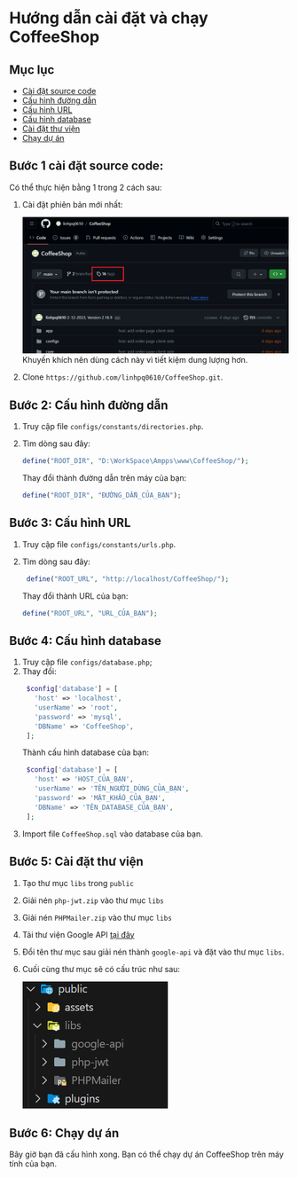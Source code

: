 # Hướng dẫn cài đặt và chạy CoffeeShop

## Mục lục

- [Cài đặt source code](#bước-1-cài-đặt-source-code)
- [Cấu hình đường dẫn](#bước-2-cấu-hình-đường-dẫn)
- [Cấu hình URL](#bước-3-cấu-hình-url)
- [Cấu hình database](#bước-4-cấu-hình-database)
- [Cài đặt thư viện](#bước-5-cài-đặt-thư-viện)
- [Chạy dự án](#bước-6-chạy-dự-án)

## Bước 1 cài đặt source code:

Có thể thực hiện bằng 1 trong 2 cách sau:

1. Cài đặt phiên bản mới nhất:

   ![Guide install source code](guide-install-source-code.png)
   Khuyến khích nên dùng cách này vì tiết kiệm dung lượng hơn.

2. Clone `https://github.com/linhpq0610/CoffeeShop.git`.

## Bước 2: Cấu hình đường dẫn

1. Truy cập file `configs/constants/directories.php`.
2. Tìm dòng sau đây:

   ```php
   define("ROOT_DIR", "D:\WorkSpace\Ampps\www\CoffeeShop/");
   ```

   Thay đổi thành đường dẫn trên máy của bạn:

   ```php
   define("ROOT_DIR", "ĐƯỜNG_DẪN_CỦA_BẠN");
   ```

## Bước 3: Cấu hình URL

1. Truy cập file `configs/constants/urls.php`.
2. Tìm dòng sau đây:

   ```php
    define("ROOT_URL", "http://localhost/CoffeeShop/");
   ```

   Thay đổi thành URL của bạn:

   ```php
   define("ROOT_URL", "URL_CỦA_BẠN");
   ```

## Bước 4: Cấu hình database

1. Truy cập file `configs/database.php`;
2. Thay đổi:
   ```php
    $config['database'] = [
      'host' => 'localhost',
      'userName' => 'root',
      'password' => 'mysql',
      'DBName' => 'CoffeeShop',
    ];
   ```
   Thành cấu hình database của bạn:
   ```php
    $config['database'] = [
      'host' => 'HOST_CỦA_BẠN',
      'userName' => 'TÊN_NGƯỜI_DÙNG_CỦA_BẠN',
      'password' => 'MẬT_KHẨU_CỦA_BẠN',
      'DBName' => 'TÊN_DATABASE_CỦA_BẠN',
    ];
   ```
3. Import file `CoffeeShop.sql` vào database của bạn.

## Bước 5: Cài đặt thư viện

1. Tạo thư mục `libs` trong `public`
2. Giải nén `php-jwt.zip` vào thư mục `libs`
3. Giải nén `PHPMailer.zip` vào thư mục `libs`
4. Tải thư viện Google API [tại đây](https://github.com/googleapis/google-api-php-client/releases/download/v2.15.1/google-api-php-client--PHP7.4.zip)
5. Đổi tên thư mục sau giải nén thành `google-api` và đặt vào thư mục `libs`.
6. Cuối cùng thư mục sẽ có cấu trúc như sau:

   ![Guide install libraries](guide-install-libraries.png)

## Bước 6: Chạy dự án

Bây giờ bạn đã cấu hình xong. Bạn có thể chạy dự án CoffeeShop trên máy tính của bạn.
